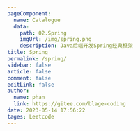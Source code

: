 ```yaml
---
pageComponent: 
  name: Catalogue
  data: 
    path: 02.Spring
    imgUrl: /img/spring.png
    description: Java后端开发Spring经典框架
title: Spring
permalink: /spring/
sidebar: false
article: false
comment: false
editLink: false
author: 
  name: phan
  link: https://gitee.com/blage-coding
date: 2023-05-14 17:56:22
tages: Leetcode
---
```

